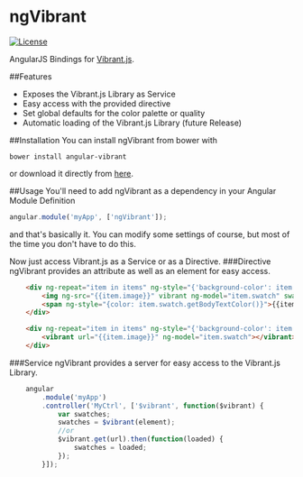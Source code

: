 # ngVibrant
[![License](https://img.shields.io/badge/license-Apache%202.0-brightgreen.svg?style=flat-square)](https://github.com/maxjoehnk/ngVibrant/blob/master/LICENSE)

AngularJS Bindings for [Vibrant.js](http://jariz.github.io/vibrant.js/).

##Features
- Exposes the Vibrant.js Library as Service
- Easy access with the provided directive
- Set global defaults for the color palette or quality
- Automatic loading of the Vibrant.js Library (future Release)

##Installation
You can install ngVibrant from bower with
```
bower install angular-vibrant
```
or download it directly from [here](https://github.com/maxjoehnk/ngVibrant/tree/master/dist).

##Usage
You'll need to add ngVibrant as a dependency in your Angular Module Definition
```js
angular.module('myApp', ['ngVibrant']);
```
and that's basically it. You can modify some settings of course, but most of the time you don't have to do this.

Now just access Vibrant.js as a Service or as a Directive.
###Directive
ngVibrant provides an attribute as well as an element for easy access.
```html
	<div ng-repeat="item in items" ng-style="{'background-color': item.swatch.getHex()}">
		<img ng-src="{{item.image}}" vibrant ng-model="item.swatch" swatch="Vibrant"/>
		<span ng-style="{color: item.swatch.getBodyTextColor()}">{{item.text}}</span>
	</div>
```
```html
	<div ng-repeat="item in items" ng-style="{'background-color': item.swatch.Vibrant.getHex()}">
		<vibrant url="{{item.image}}" ng-model="item.swatch"></vibrant>
	</div>
```
###Service
ngVibrant provides a server for easy access to the Vibrant.js Library.
```js
	angular
		.module('myApp')
		.controller('MyCtrl', ['$vibrant', function($vibrant) {
			var swatches;
			swatches = $vibrant(element);
			//or
			$vibrant.get(url).then(function(loaded) {
				swatches = loaded;
			});
		}]);
```
